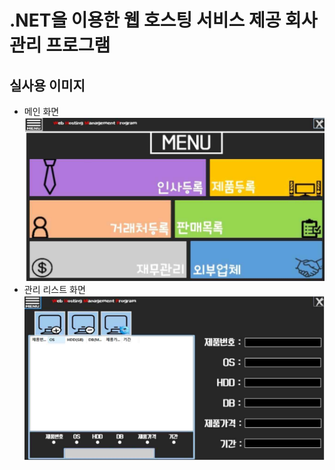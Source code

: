 .NET을 이용한 웹 호스팅 서비스 제공 회사 관리 프로그램
============================================

실사용 이미지
----------------------
- 메인 화면
![ex_screenshot](./img/main_page.png)
- 관리 리스트 화면
![ex_screenshot](./img/manage_list_page.png)
